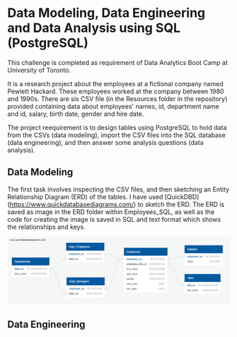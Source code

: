 # Data Modeling, Data Engineering and Data Analysis using SQL (PostgreSQL)

This challenge is completed as requirement of Data Analytics Boot Camp at University of Toronto.

It is a research project about the employees at a fictional company named Pewlett Hackard. These employees worked at the company between 1980 and 1990s. There are six CSV file (in the Resources folder in the repository) provided containing data about employees' names, id, department name and id, salary, birth date, gender and hire date.

The project reequirement is to design tables using PostgreSQL to hold data from the CSVs (data modeling), import the CSV files into the SQL database (data engineering), and then answer some analysis questions (data analysis). 

## Data Modeling

The first task involves inspecting the CSV files, and then sketching an Entity Relationship Diagram (ERD) of the tables. I have used [QuickDBD] (https://www.quickdatabasediagrams.com/) to sketch the ERD. The ERD is saved as image in the ERD folder within Employees_SQL, as well as the code for creating the image is saved in SQL and text format which shows the relationships and keys. 

![alt text](Employees_SQL/ERD/Employees_ERD_png.png)

## Data Engineering
